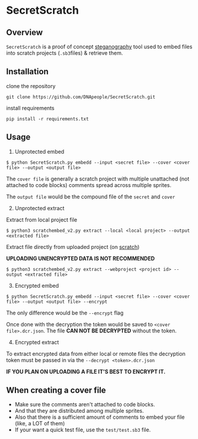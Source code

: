 # SecretScratch

## Overview 

`SecretScratch` is a proof of concept [steganography](https://en.wikipedia.org/wiki/Steganography) tool used to embed files into scratch projects (`.sb3`files) & retrieve them.

## Installation

clone the repository

```
git clone https://github.com/DNApeople/SecretScratch.git
```

install requirements

```
pip install -r requirements.txt
```

## Usage

1. Unprotected embed

```
$ python SecretScratch.py embedd --input <secret file> --cover <cover file> --output <output file>
```

The `cover file` is generally a scratch project with multiple unattached (not attached to code blocks) comments spread across multiple sprites.

The `output file` would be the compound file of the `secret` and `cover`

2. Unprotected extract

Extract from local project file

```
$ python3 scratchembed_v2.py extract --local <local project> --output <extracted file> 
```

Extract file directly from uploaded project (on [scratch](https://scratch.mit.edu))

**UPLOADING UNENCRYPTED DATA IS NOT RECOMMENDED**

```
$ python3 scratchembed_v2.py extract --webproject <project id> --output <extracted file> 
```

3. Encrypted embed

```
$ python SecretScratch.py embedd --input <secret file> --cover <cover file> --output <output file> --encrypt
```

The only difference would be the `--encrypt` flag

Once done with the decryption the token would be saved to `<cover file>.dcr.json`. The file **CAN NOT BE DECRYPTED** without the token.

4. Encrypted extract

To extract encrypted data from either local or remote files the decryption token must be passed in via the `--decrypt <token>.dcr.json`

**IF YOU PLAN ON UPLOADING A FILE IT'S BEST TO ENCRYPT IT.**

## When creating a cover file

- Make sure the comments aren't attached to code blocks.
- And that they are distributed among multiple sprites.
- Also that there is a sufficient amount of comments to embed your file (like, a LOT of them)
- If your want a quick test file, use the `test/test.sb3` file.
